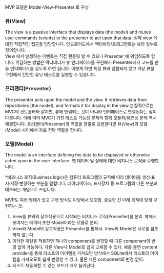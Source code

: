 MVP 모델은 Model-View-Presenter 로 구성 

### 뷰(View)

The view is a passive interface that displays data (the model) and routes user commands (events) to the presenter to act upon that data.
실제 view 에 대한 직접적인 접근을 담당합니다. 안드로이드에서 액티비티/프래그먼트는 뷰의 일부로 정의합니다.  
View 에서 발생하는 이벤트는 직접 핸들링 할 수 있으나 Presenter 에 위임하도록 합니다. 위임하는 방법은 액티비티가 뷰 인터페이스를 구현해서 Presenter에서 코드를 만들 인터페이스를 갖도록 하면 됩니다. 이렇게 하면 특정 뷰와 결합되지 않고 가상 뷰를 구현해서 간단한 유닛 테스트를 실행할 수 있습니다. 

### 프리젠터(Presenter)

The presenter acts upon the model and the view. It retrieves data from repositories (the model), and formats it for display in the view
본질적으로는 MVC의 컨트롤러와 같지만, 뷰에 연결되는 것이 아니라 인터페이스로 연결된다는 점이 다릅니다. 이에 따라 MVC가 가진 테스트 가능성 문제와 함께 모듈화/유연성 문제 역시 해결합니다. 프리젠터(Presenter)의 역할을 한줄로 표현한다면 뷰(View)와 모델(Model) 사이에서 자료 전달 역할을 합니다. 

### 모델(Model)

The model is an interface defining the data to be displayed or otherwise acted upon in the user interface.
앱 데이터 및 상태에 대한 비지니스 로직을 수행합니다.

*비즈니스 로직(Business logic)은 컴퓨터 프로그램의 규칙에 따라 데이터를 생성·표시·저장·변경하는 부분을 말합니다. 데이터베이스, 표시장치 등 프로그램의 다른 부분과 대조되는 개념으로 쓰입니다.

MVP도 여러 형태가 있고 구현 방식도 다양해서 모호함. 중요한 건 아래 목적에 맞게 구현하는 것.

1. View를 뷰와의 상호작용으로 시작되는 비지니스 로직(Presenter)을 분리. 뷰에서 보여지는 데이터 또한 Model이라는 모듈로 분리.
2. View와 Model의 상호작용은 Presenter를 통해서. View와 Model은 서로를 참조하지 않는다.
3. 이러한 패턴을 적용하면 하나의 component를 변경할 때 다른 component의 변경 없이 가능하다. 다른 View나 Model로 쉽게 교체할 수 있다. 예를 들면 content provider를 통해 리스트의 아이템을 가져오던 방식에서 SQLite에서 리스트의 아이템을 가져오도록 쉽게 변경할 수 있다. 물론 다른 component의 변경 없이.
4. 테스트 자동화할 수 있는 코드가 매우 늘어난다.

